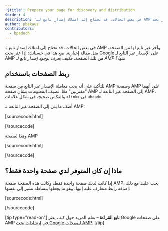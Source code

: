 ```yaml
---
'$title': Prepare your page for discovery and distribution
$order: 4
description: 'في بعض الحالات، قد تحتاج إلى امتلاك إصدار تابع لـ AMP وآخر غير تابع لها من الصفحة، مثل مقالة إخبارية. ضع هذا في حسبانك: إذا عثر بحث Google على ...'
author: pbakaus
contributors:
  - bpaduch
---
```


في بعض الحالات، قد تحتاج إلى امتلاك إصدار تابع لـ AMP وآخر غير تابع لها من الصفحة، مثل مقالة إخبارية. ضع هذا في حسبانك: إذا عثر بحث Google على الإصدار غير التابع لـ AMP من تلك الصفحة، _فكيف يعرف بوجود إصدار تابع لـ AMP منها_؟

## ربط الصفحات باستخدام <code><link></code>

للتأكيد على أنه يجب معاملة الإصدار غير التابع من صفحة AMP وصفحة AMP على أنهما "مقترنين" معًا، نضيف المعلومات بشأن صفحة AMP إلى الصفحة غير التابعة لـ AMP، والعكس صحيح، في شكل علامات `<link>` في `<head>`.

أضف ما يلي إلى الصفحة غير التابعة لـ AMP:

[sourcecode:html]

<link rel="amphtml" href="https://www.example.com/url/to/amp/document.html">
[/sourcecode]

وهذا لصفحة AMP

[sourcecode:html]

<link rel="canonical" href="https://www.example.com/url/to/full/document.html">
[/sourcecode]

## ماذا إن كان المتوفر لدي صفحة واحدة فقط؟

إذا كانت لديك صفحة واحدة فقط، وكانت هذه الصفحة صفحة AMP، يجب عليك مع ذلك إضافة رابط متعارف عليه إليها، وهو ما يجعلها ببساطة تشير إلى نفسها:

[sourcecode:html]

<link rel="canonical" href="https://www.example.com/url/to/amp/document.html">
[/sourcecode]

[tip type="read-on"] **تابع القراءة –** تعلم المزيد حول كيف يعثر Google على صفحات AMP في [إرشادات بحث Google لصفحات AMP](https://support.google.com/webmasters/answer/6340290). [/tip]
